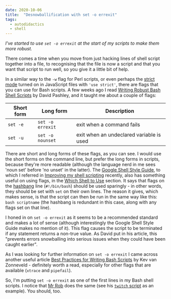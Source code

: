 ```yaml
---
date: 2020-10-06
title:  "Desnowballification with set -o errexit"
tags:
  - autodidactics
  - shell
---
```

_I've started to use `set -o errexit` at the start of my scripts to make them more robust._

There comes a time when you move from just hacking lines of shell script together into a file, to recognising that the file is now a script and that you want that script to run well, so you give it a little bit of help.

In a similar way to the `-w` flag for Perl scripts, or even perhaps the [strict mode](https://developer.mozilla.org/en-US/docs/Web/JavaScript/Reference/Strict_mode) turned on in JavaScript files with `'use strict'`, there are flags that you can use for Bash scripts. A few weeks ago I read [Writing Robust Bash Shell Scripts](https://www.davidpashley.com/articles/writing-robust-shell-scripts/) by David Pashley, and it taught me about a couple of flags:

|Short form|Long form|Description|
|-|-|-|
|`set -e`|`set -o errexit`|exit when a command fails|
|`set -u`|`set -o nounset`|exit when an undeclared variable is used|

There are short and long forms of these flags, as you can see. I would use the short forms on the command line, but prefer the long forms in scripts, because they're more readable (although the language nerd in me sees 'noun set' before 'no unset' in the latter). The [Google Shell Style Guide](https://google.github.io/styleguide/shellguide.html), to which I referred in [Improving my shell scripting](/blog/posts/2020/10/05/improving-my-shell-scripting/) recently, also has something useful on using flags, in the [Which Shell to Use](https://google.github.io/styleguide/shellguide.html#which-shell-to-use) section. It says that flags on the [hashbang](https://en.wikipedia.org/wiki/Shebang_(Unix)) line (`#!/bin/bash`) should be used sparingly - in other words, they should be set with `set` on their own lines. The reason it gives, which makes sense, is that the script can then be run in the same way like this: `bash scriptname` (the hashbang is redundant in this case, along with any flags set on that line).

I honed in on `set -o errexit` as it seems to be a recommended standard and makes a lot of sense (although interestingly the Google Shell Style Guide makes no mention of it). This flag causes the script to be terminated if any statement returns a non-true value. As David put in his article, this "prevents errors snowballing into serious issues when they could have been caught earlier".

As I was looking for further information on `set -o errexit` I came across another useful article [Best Practices for Writing Bash Scripts](https://kvz.io/bash-best-practices.html) by Kev van Zonneveld - definitely worth a read, especially for other flags that are available (`xtrace` and `pipefail`).

So, I'm putting `set -o errexit` as one of the first lines in my Bash shell scripts. I notice that [Mr Rob](https://rwx.gg) does the same (see his [`twitch` script](https://gitlab.com/rwxrob/dotfiles/-/blob/master/scripts/twitch#L3) as an example). You should, too.
